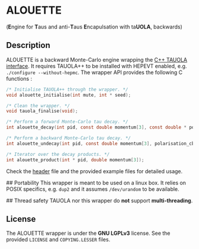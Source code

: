 # ALOUETTE
(**E**ngine for **T**aus and anti-**T**aus **E**ncapulsation with ta**UOLA**, backwards)

## Description

ALOUETTE is a backward Monte-Carlo engine wrapping the [C++ TAUOLA interface](http://tauolapp.web.cern.ch/tauolapp/). It requires TAUOLA++ to
be installed with HEPEVT enabled, e.g. `./configure --without-hepmc`. The
wrapper API provides the following C functions :

```c
/* Initialise TAUOLA++ through the wrapper. */
void alouette_initialise(int mute, int * seed);

/* Clean the wrapper. */
void tauola_finalise(void);

/* Perform a forward Monte-Carlo tau decay. */
int alouette_decay(int pid, const double momentum[3], const double * polarisation);

/* Perform a backward Monte-Carlo tau decay. */
int alouette_undecay(int pid, const double momentum[3], polarisation_cb * polarisation, double * weight);

/* Iterator over the decay products. */
int alouette_product(int * pid, double momentum[3]);
```

Check the [header](include/alouette.h) file and the provided example files for detailed usage.

## Portability
This wrapper is meant to be used on a linux box. It relies on POSIX specifics,
e.g. `dup2` and it assumes `/dev/urandom` to be available.

## Thread safety
TAUOLA nor this wrapper do **not** support **multi-threading**.

## License
The ALOUETTE wrapper is  under the **GNU LGPLv3** license. See the provided
`LICENSE` and `COPYING.LESSER` files.

